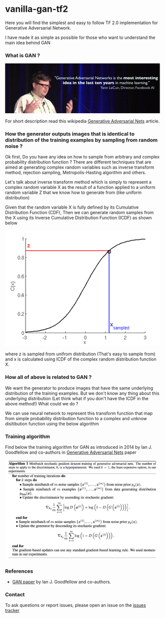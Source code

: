 # vanilla-gan-tf2

Here you will find the simplest and easy to follow TF 2.0 implementation for Generative Adversarial Network.

I have made it as simple as possible for those who want to understand the main idea behind GAN


### What is GAN ?

![Alt text](images/Yann.png?raw=true "Title")

For short description read this wikipedia [Generative Adversarial Nets](https://en.wikipedia.org/wiki/Generative_adversarial_network) article.

### How the generator outputs images that is identical to distribution of the training examples by sampling from random noise ?

Ok first, Do you have any idea on how to sample from arbitrary and complex probability distribution function ?
There are different techniques that are aimed at generating complex random variables such as inverse transform method, rejection sampling, Metropolis-Hasting algorithm and others.

Let's talk about inverse transform method which is simply to represent a complex random variable X as the result of a function applied to a uniform random variable Z that we know how to generate from (like uniform distribution)

Given that the random variable X is fully defined by its Cumulative Distribution Function (CDF),
Then we can generate random samples from the X using its Inverse Cumulative Distribution Function (ICDF) as shown below

![Alt text](images/IS-method.png?raw=true "Title")

where z is sampled from unifrom distribution (That's easy to sample from) and x is calculated using ICDF of the complex random distribution function X.

### How all of above is related to GAN ?
We want the generator to produce images that have the same underlying distribution of the training examples. But we don't know any thing about this underlying distribution (Let think what if you don't have the ICDF in the above method!) What could we do ?

We can use neural network to represent this transform function that map from simple probability distribution function to a complex and unknow disitibution function using the below algorithm

### Training algorithm

Find below the training algorithm for GAN as introduced in 2014 by Ian J. Goodfellow and co-authors in [Generative Adversarial Nets](https://arxiv.org/abs/1406.2661) paper

![Alt text](images/algorithm.png?raw=true "Title")

### References
- [GAN paper](https://arxiv.org/abs/1406.2661) by Ian J. Goodfellow and co-authors.
### Contact
To ask questions or report issues, please open an issue on the [issues tracker](https://github.com/eng-amrahmed/vanilla-gan-tf2/issues)


